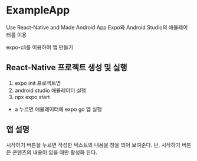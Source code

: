 # ExampleApp
Use React-Native and Made Android App
Expo와 Android Studio의 애뮬레이터를 이용

expo-cli를 이용하여 앱 만들기

## React-Native 프로젝트 생성 및 실행
1. expo init 프로젝트명
2. android studio 애뮬레이터 실행
3. npx expo start
  - a 누르면 애뮬레이터에 expo go 앱 실행
  
## 앱 설명
시작하기 버튼을 누르면 작성한 텍스트의 내용을 창을 띄어 보여준다.
단, 시작하기 버튼은 콘텐츠의 내용이 있을 때만 활성화 된다.
